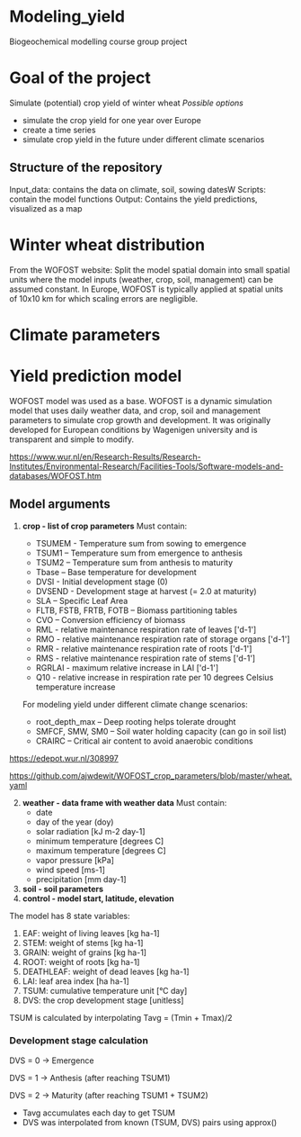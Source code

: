 # Modeling_yield
Biogeochemical modelling course group project

# Goal of the project
Simulate (potential) crop yield of winter wheat 
*Possible options*
- simulate the crop yield for one year over Europe
- create a time series
- simulate crop yield in the future under different climate scenarios

## Structure of the repository
Input_data: contains the data on climate, soil, sowing datesW
Scripts: contain the model functions
Output: Contains the yield predictions, visualized as a map

  # Winter wheat distribution
From the WOFOST website:
Split the model spatial domain into small spatial units where the model inputs (weather, crop, soil, management) can be assumed constant.
In Europe, WOFOST is typically applied at spatial units of 10x10 km for which scaling errors are negligible.

  # Climate parameters

  # Yield prediction model
WOFOST model was used as a base. WOFOST is a dynamic simulation model that uses daily weather data, and crop, soil and management parameters to simulate crop growth and development.
It was originally developed for European conditions by Wagenigen university and is transparent and simple to modify.


https://www.wur.nl/en/Research-Results/Research-Institutes/Environmental-Research/Facilities-Tools/Software-models-and-databases/WOFOST.htm

## Model arguments
1. **crop - list of crop parameters**
   Must contain:
   - TSUMEM - Temperature sum from sowing to emergence
   - TSUM1 – Temperature sum from emergence to anthesis
   - TSUM2 – Temperature sum from anthesis to maturity
   - Tbase – Base temperature for development
   - DVSI - Initial development stage (0)
   - DVSEND - Development stage at harvest (= 2.0 at maturity)
   - SLA – Specific Leaf Area
   - FLTB, FSTB, FRTB, FOTB – Biomass partitioning tables 
   - CVO – Conversion efficiency of biomass
   -  RML - relative maintenance respiration rate of leaves ['d-1']
   -  RMO - relative maintenance respiration rate of storage organs ['d-1']
   -  RMR - relative maintenance respiration rate of roots ['d-1']
   -  RMS - relative maintenance respiration rate of stems ['d-1']
   -  RGRLAI - maximum relative increase in LAI ['d-1']
   -  Q10 - relative increase in respiration rate per 10 degrees Celsius temperature increase
  
   For modeling yield under different climate change scenarios:
   - root_depth_max – Deep rooting helps tolerate drought
   - SMFCF, SMW, SM0 – Soil water holding capacity (can go in soil list)
   - CRAIRC – Critical air content to avoid anaerobic conditions
  
https://edepot.wur.nl/308997


https://github.com/ajwdewit/WOFOST_crop_parameters/blob/master/wheat.yaml

2. **weather - data frame with weather data**
   Must contain:
   - date
   - day of the year (doy)
   - solar radiation [kJ m-2 day-1]
   - minimum temperature [degrees C]
   - maximum temperature [degrees C]
   - vapor pressure [kPa]
   - wind speed [ms-1]
   - precipitation [mm day-1]
3. **soil - soil parameters**
4. **control - model start, latitude, elevation**

The model has 8 state variables:
1. EAF: weight of living leaves [kg ha-1]
2. STEM: weight of stems [kg ha-1]
3. GRAIN: weight of grains [kg ha-1]
4. ROOT: weight of roots [kg ha-1]
5. DEATHLEAF: weight of dead leaves [kg ha-1]
6. LAI: leaf area index [ha ha-1]
7. TSUM: cumulative temperature unit [°C day]
8. DVS: the crop development stage [unitless] 

TSUM is calculated by interpolating Tavg = (Tmin + Tmax)/2

### Development stage calculation
DVS = 0 → Emergence


DVS = 1 → Anthesis (after reaching TSUM1)


DVS = 2 → Maturity (after reaching TSUM1 + TSUM2)

- Tavg accumulates each day to get TSUM
- DVS was interpolated from known (TSUM, DVS) pairs using approx()
